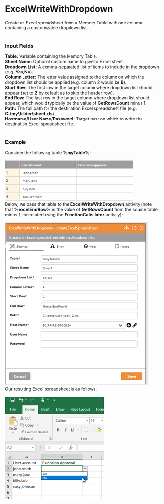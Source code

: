 <h1>ExcelWriteWithDropdown</h1>
Create an Excel spreadsheet from a Memory Table with one column containing a customizable dropdown list.
<br><br>
<h3>Input Fields</h3>
<b>Table:</b> Variable containing the Memory Table.
<br>
<b>Sheet Name:</b> Optional custom name to give to Excel sheet.
<br>
<b>Dropdown List:</b> A comma-separated list of items to include in the dropdown (e.g. <b>Yes,No</b>).
<br>
<b>Column Letter:</b> The letter value assigned to the column on which the dropdown list should be applied (e.g. column 2 would be <b>B</b>).
<br>
<b>Start Row:</b> The first row in the target column where dropdown list should appear (set to <b>2</b> by default as to skip the header row).
<br>
<b>End Row:</b> The last row in the target column where dropdown list should appear, which would typically be the value of <b>GetRowsCount</b> minus 1.
<br>
<b>Path:</b> The full path for the destination Excel spreadsheet file (e.g. <b>C:\my\folder\sheet.xls</b>).
<br>
<b>Hostname/User Name/Password:</b> Target host on which to write the destination Excel spreadsheet file.
<br><br>
<h3>Example</h3>
Consider the following table <b>%myTable%</b>:
<br><br>
<img src="https://github.com/Ayehu/custom-activities/blob/master/ExcelWrite/ExcelWriteWithDropDown/screenshots/table.png?raw=true">
<br>
Below, we pass that table to the <b>ExcelWriteWithDropdown</b> activity (note that <b>%excelEndRow%</b> is the value of <b>GetRowsCount</b> from the source table minus 1, calculated using the <b>FunctionCalculator</b> activity):
<br><br>
<img src="https://github.com/Ayehu/custom-activities/blob/master/ExcelWrite/ExcelWriteWithDropDown/screenshots/screenshot.png?raw=true">
<br>
Our resulting Excel spreadsheet is as follows:
<br><br>
<img src="https://github.com/Ayehu/custom-activities/blob/master/ExcelWrite/ExcelWriteWithDropDown/screenshots/excel.png?raw=true">

